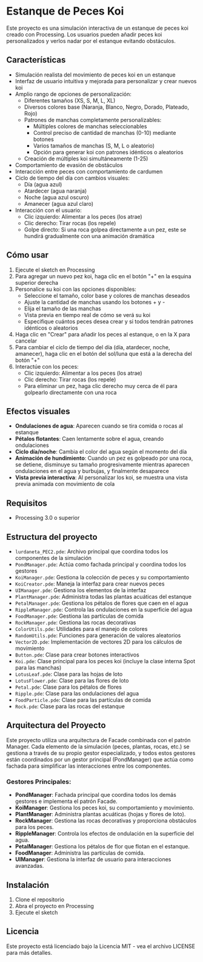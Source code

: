 # Estanque de Peces Koi

Este proyecto es una simulación interactiva de un estanque de peces koi creado con Processing. Los usuarios pueden añadir peces koi personalizados y verlos nadar por el estanque evitando obstáculos.

## Características

- Simulación realista del movimiento de peces koi en un estanque
- Interfaz de usuario intuitiva y mejorada para personalizar y crear nuevos koi
- Amplio rango de opciones de personalización:
  - Diferentes tamaños (XS, S, M, L, XL)
  - Diversos colores base (Naranja, Blanco, Negro, Dorado, Plateado, Rojo)
  - Patrones de manchas completamente personalizables:
    - Múltiples colores de manchas seleccionables
    - Control preciso de cantidad de manchas (0-10) mediante botones
    - Varios tamaños de manchas (S, M, L o aleatorio)
    - Opción para generar koi con patrones idénticos o aleatorios
  - Creación de múltiples koi simultáneamente (1-25)
- Comportamiento de evasión de obstáculos
- Interacción entre peces con comportamiento de cardumen
- Ciclo de tiempo del día con cambios visuales:
  - Día (agua azul)
  - Atardecer (agua naranja)
  - Noche (agua azul oscuro)
  - Amanecer (agua azul claro)
- Interacción con el usuario:
  - Clic izquierdo: Alimentar a los peces (los atrae)
  - Clic derecho: Tirar rocas (los repele)
  - Golpe directo: Si una roca golpea directamente a un pez, este se hundirá gradualmente con una animación dramática

## Cómo usar

1. Ejecute el sketch en Processing
2. Para agregar un nuevo pez koi, haga clic en el botón "+" en la esquina superior derecha
3. Personalice su koi con las opciones disponibles:
   - Seleccione el tamaño, color base y colores de manchas deseados
   - Ajuste la cantidad de manchas usando los botones + y -
   - Elija el tamaño de las manchas
   - Vista previa en tiempo real de cómo se verá su koi
   - Especifique cuántos peces desea crear y si todos tendrán patrones idénticos o aleatorios
4. Haga clic en "Crear" para añadir los peces al estanque, o en la X para cancelar
5. Para cambiar el ciclo de tiempo del día (día, atardecer, noche, amanecer), haga clic en el botón del sol/luna que está a la derecha del botón "+"
6. Interactúe con los peces:
   - Clic izquierdo: Alimentar a los peces (los atrae)
   - Clic derecho: Tirar rocas (los repele)
   - Para eliminar un pez, haga clic derecho muy cerca de él para golpearlo directamente con una roca

## Efectos visuales

- **Ondulaciones de agua**: Aparecen cuando se tira comida o rocas al estanque
- **Pétalos flotantes**: Caen lentamente sobre el agua, creando ondulaciones
- **Ciclo día/noche**: Cambia el color del agua según el momento del día
- **Animación de hundimiento**: Cuando un pez es golpeado por una roca, se detiene, disminuye su tamaño progresivamente mientras aparecen ondulaciones en el agua y burbujas, y finalmente desaparece
- **Vista previa interactiva**: Al personalizar los koi, se muestra una vista previa animada con movimiento de cola

## Requisitos

- Processing 3.0 o superior

## Estructura del proyecto

- `lurdaneta_PEC2.pde`: Archivo principal que coordina todos los componentes de la simulación
- `PondManager.pde`: Actúa como fachada principal y coordina todos los gestores
- `KoiManager.pde`: Gestiona la colección de peces y su comportamiento
- `KoiCreator.pde`: Maneja la interfaz para crear nuevos peces
- `UIManager.pde`: Gestiona los elementos de la interfaz
- `PlantManager.pde`: Administra todas las plantas acuáticas del estanque
- `PetalManager.pde`: Gestiona los pétalos de flores que caen en el agua
- `RippleManager.pde`: Controla las ondulaciones en la superficie del agua
- `FoodManager.pde`: Gestiona las partículas de comida
- `RockManager.pde`: Gestiona las rocas decorativas
- `ColorUtils.pde`: Utilidades para el manejo de colores
- `RandomUtils.pde`: Funciones para generación de valores aleatorios
- `Vector2D.pde`: Implementación de vectores 2D para los cálculos de movimiento
- `Button.pde`: Clase para crear botones interactivos
- `Koi.pde`: Clase principal para los peces koi (incluye la clase interna Spot para las manchas)
- `LotusLeaf.pde`: Clase para las hojas de loto
- `LotusFlower.pde`: Clase para las flores de loto
- `Petal.pde`: Clase para los pétalos de flores
- `Ripple.pde`: Clase para las ondulaciones del agua
- `FoodParticle.pde`: Clase para las partículas de comida
- `Rock.pde`: Clase para las rocas del estanque

## Arquitectura del Proyecto

Este proyecto utiliza una arquitectura de Facade combinada con el patrón Manager. Cada elemento de la simulación (peces, plantas, rocas, etc.) se gestiona a través de su propio gestor especializado, y todos estos gestores están coordinados por un gestor principal (PondManager) que actúa como fachada para simplificar las interacciones entre los componentes.

### Gestores Principales:

- **PondManager**: Fachada principal que coordina todos los demás gestores e implementa el patrón Facade.
- **KoiManager**: Gestiona los peces koi, su comportamiento y movimiento.
- **PlantManager**: Administra plantas acuáticas (hojas y flores de loto).
- **RockManager**: Gestiona las rocas decorativas y proporciona obstáculos para los peces.
- **RippleManager**: Controla los efectos de ondulación en la superficie del agua.
- **PetalManager**: Gestiona los pétalos de flor que flotan en el estanque.
- **FoodManager**: Administra las partículas de comida.
- **UIManager**: Gestiona la interfaz de usuario para interacciones avanzadas.

## Instalación

1. Clone el repositorio
2. Abra el proyecto en Processing
3. Ejecute el sketch

## Licencia

Este proyecto está licenciado bajo la Licencia MIT - vea el archivo LICENSE para más detalles.
